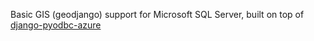 Basic GIS (geodjango) support for Microsoft SQL Server, built on top
of [django-pyodbc-azure](https://github.com/michiya/django-pyodbc-azure)
